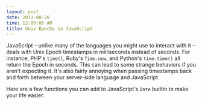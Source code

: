 ```yaml
---
layout: post
date: 2011-08-28
time: 12:09:05 AM
title: Unix Epochs in JavaScript
---
```


JavaScript – unlike many of the languages you might use to interact with it – deals with Unix Epoch timestamps in
milliseconds instead of seconds. For instance, PHP's `time()`, Ruby's `Time.now`, and Python's `time.time()` all return the
Epoch in seconds. This can lead to some strange behaviors if you aren't expecting it. It's also fairly annoying when passing
timestamps back and forth between your server-side language and JavaScript.

Here are a few functions you can add to JavaScript's `Date` builtin to make your life easier.

<script src="https://gist.github.com/1176230.js"> </script>

